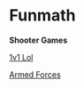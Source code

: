 # Funmath

**Shooter Games** 

[1v1 Lol](https://games.imc.re/ngs/1v1lol/)

[Armed Forces](https://anchorxandthe.world/games/armedforces)




